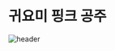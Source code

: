# 귀요미 핑크 공주

![header](https://capsule-render.vercel.app/api?type=wave&color=pink&height=300&section=header&text=HEUEHNG_GITHUB&fontSize=90)
